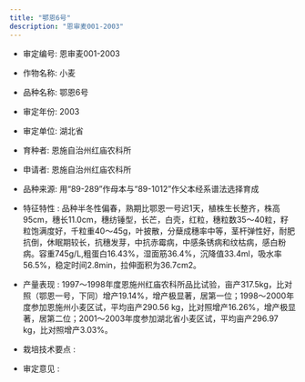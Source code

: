 ```yaml
---
title: "鄂恩6号"
description: "恩审麦001-2003"
---
```

* 审定编号:  恩审麦001-2003

*  作物名称:  小麦

*  品种名称:  鄂恩6号

*  审定年份:  2003

*  审定单位:  湖北省

* 育种者:  恩施自治州红庙农科所

*  申请者:  恩施自治州红庙农科所

*  品种来源:  用“89-289”作母本与“89-1012”作父本经系谱法选择育成

*  特征特性 : 
品种半冬性偏春，熟期比鄂恩一号迟1天，植株生长整齐，株高95cm，穗长11.0cm，穗纺锤型，长芒，白壳，红粒，穗粒数35～40粒，籽粒饱满度好，千粒重40～45g，叶披散，分蘖成穗率中等，茎杆弹性好，耐肥抗倒，休眠期较长，抗穗发芽，中抗赤霉病，中感条锈病和纹枯病，感白粉病。容重745g/L,粗蛋白16.43%，湿面筋36.4%，沉降值33.4ml，吸水率56.5%，稳定时间2.8min，拉伸面积为36.7cm2。
 
*  产量表现 : 
1997～1998年度恩施州红庙农科所品比试验，亩产317.5kg，比对照（鄂恩一号，下同）增产19.14%，增产极显著，居第一位；1998～2000年度参加恩施州小麦区试，平均亩产290.56 kg，比对照增产16.26%，增产极显著，居第二位；2001～2003年度参加湖北省小麦区试，平均亩产296.97 kg，比对照增产3.03%。

*  栽培技术要点 : 


*  审定意见 : 

